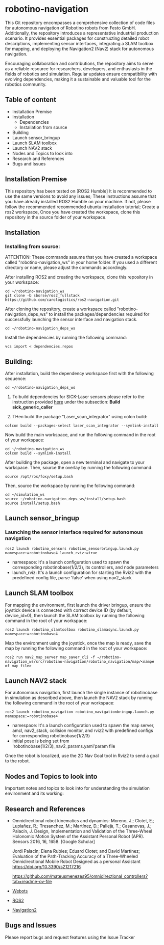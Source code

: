
# robotino-navigation
This Git repository encompasses a comprehensive collection of code files for autonomous navigation of Robotino robots from Festo GmbH. 
Additionally, the repository introduces a representative industrial production scenario. 
It provides essential packages for constructing detailed robot descriptions, implementing sensor interfaces, integrating a SLAM toolbox for mapping, and 
deploying the Navigation2 (Nav2) stack for autonomous navigation.

Encouraging collaboration and contributions, the repository aims to serve as a reliable resource for researchers, developers, and enthusiasts in the fields of robotics and simulation. 
Regular updates ensure compatibility with evolving dependencies, making it a sustainable and valuable tool for the robotics community.

## Table of content 
- Installation Premise
- Installation
    - Dependencies
    - Installation from source
- Building
- Launch sensor_bringup 
- Launch SLAM toolbox
- Launch NAV2 stack    
- Nodes and Topics to look into
- Research and References
- Bugs and Issues

## Installation Premise
This repository has been tested on [ROS2 Humble] It is recommended to use the same versions to avoid any issues;
These instructions assume that you have already installed ROS2 Humble on your machine. If not, please follow the recommended recommended ubuntu installation tutorial;
Create a ros2 workspace, Once you have created the workspace, clone this repository in the source folder of your workspace.

## Installation
    
### Installing from source:
ATTENTION: These commands assume that you have created a workspace called "robotino-navigation_ws" in your home folder. If you used a different directory or name, please adjust the commands accordingly.

After installing ROS2 and creating the workspace, clone this repository in your workspace:

    cd ~/robotino-navigation_ws
    git clone -b sborse/ros2_fullstack https://github.com/carologistics/ros2-navigation.git

After cloning the repository, create a workspace called "robotino-navigation_deps_ws" to install the packages/dependencies required for successfully launching the sensor interface and navigation stack.

    cd ~/robotino-navigation_deps_ws

Install the dependencies by running the following command:

    vcs import < dependencies.repos
     
## Building:

After installation, build the dependency workspace first with the following sequence: 

    cd ~/robotino-navigation_deps_ws

  1. To build dependencies for SICK-Laser sensors please refer to the instruction provided [here](https://github.com/SICKAG/sick_scan_xd/blob/master/INSTALL-ROS2.md#build-on-linux-ros2) 
    under the subsection: **Build sick_generic_caller**

  2. THen build the package "Laser_scan_integrator" using colon build:

    colcon build --packages-select laser_scan_integrator --symlink-install
     
Now build the main workspace, and run the following command in the root of your workspace:

    cd ~/robotino-navigation_ws
    colcon build --symlink-install

After building the package, open a new terminal and navigate to your workspace. Then, source the overlay by running the following command:

    source /opt/ros/foxy/setup.bash

Then, source the workspace by running the following command:

    cd ~/simulation_ws
    source ~/robotino-navigation_deps_ws/install/setup.bash
    source install/setup.bash
    

## Launch sensor_bringup 

### Launching the sensor interface required for autonomous navigation 

     
    ros2 launch robotino_sensors robotino_sensorbringup.launch.py namespace:=robotinobase4 launch_rviz:=true
 

- namespace: It's a launch configuration used to spawn the corresponding robotinobase(1/2/3), its controllers, and node parameters 
- launch_rviz: It's a launch configuration for starting the Rviz2 with the predefined config file, parse 'false' when using nav2_stack 


## Launch SLAM toolbox

For mapping the environment, first launch the driver bringup, ensure the joystick device is connected with correct device ID (by default, device_id=0), then launch the SLAM toolbox by running the following command in the root of your workspace:

    ros2 launch robotino_slamtoolbox robotino_slamasync.launch.py namespace:=robotinobase4

Map the environment using the joystick, once the map is ready, save the map by running the following command in the root of your workspace:


    ros2 run nav2_map_server map_saver_cli -f ~/robotino-navigation_ws/src/robotino-navigation/robotino_navigation/map/<nampe of map file>

## Launch NAV2 stack

For autonomous navigation, first launch the single instance of robotinobase in simulation as described above, then launch the NAV2 stack by running the following command in the root of your workspace:

    ros2 launch robotino_navigation robotino_navigationbringup.launch.py namespace:=robotinobase4
        
- namespace: It's a launch configuration used to spawn the map server, amcl, nav2_stack, collision monitor, and rviz2 with predefined configs for corresponding robotinobase(1/2/3)
- Initial pose is being set from 'robotinobase(1/2/3)_nav2_params.yaml'param file

Once the robot is localized, use the 2D Nav Goal tool in Rviz2 to send a goal to the robot.

## Nodes and Topics to look into

Important notes and topics to look into for understanding the simulation environment and its working:

## Research and References
- Omnidirectional robot kinematics and dynamics:
  Moreno, J.; Clotet, E.; Lupiañez, R.; Tresanchez, M.; Martínez, D.; Pallejà, T.; Casanovas, J.; Palacín, J. Design, Implementation and Validation of the Three-Wheel Holonomic Motion System of the Assistant Personal Robot (APR). Sensors 2016, 16, 1658. [Google Scholar]

  Jordi Palacín; Elena Rubies; Eduard Clotet; and David Martínez; Evaluation of the Path-Tracking Accuracy of a Three-Wheeled Omnidirectional Mobile Robot Designed as a personal Assistant https://doi.org/10.3390/s21217216

  https://github.com/mateusmenezes95/omnidirectional_controllers?tab=readme-ov-file

- [Webots](https://cyberbotics.com/)

- [ROS2](https://docs.ros.org/en/foxy/index.html)
    
- [Navigation2](https://navigation.ros.org/)

## Bugs and Issues

Please report bugs and request features using the Issue Tracker
